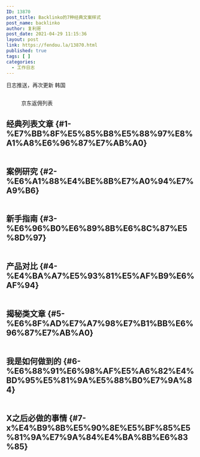 ```yaml
---
ID: 13870
post_title: Backlinko的7种经典文案样式
post_name: backlinko
author: 复利哥
post_date: 2021-04-29 11:15:36
layout: post
link: https://fendou.la/13870.html
published: true
tags: [ ]
categories:
  - 工作日志
---
```


日志推送，再次更新 韩国
<!-- wp:image {"id":13869,"sizeSlug":"large","linkDestination":"none"} --><figure class="wp-block-image size-large">

<img src="https://cdn.jsdelivr.net/gh/jarlin8/img@main/imgHD/1619665929903-京东返佣列表.jpg" alt="" class="wp-image-13869" /><figcaption>京东返佣列表</figcaption></figure> <!-- /wp:image -->

<!-- wp:heading -->

## 经典列表文章 {#1-%E7%BB%8F%E5%85%B8%E5%88%97%E8%A1%A8%E6%96%87%E7%AB%A0}

<!-- /wp:heading -->

<!-- wp:image {"id":13842,"sizeSlug":"large","linkDestination":"none"} --><figure class="wp-block-image size-large">

<img src="https://cdn.jsdelivr.net/gh/jarlin8/img@main/imgHD/1618889378057-classic-list-post.png" alt="" class="wp-image-13842" /></figure> <!-- /wp:image -->

<!-- wp:heading -->

## 案例研究 {#2-%E6%A1%88%E4%BE%8B%E7%A0%94%E7%A9%B6}

<!-- /wp:heading -->

<!-- wp:image {"id":13867,"sizeSlug":"large","linkDestination":"none"} --><figure class="wp-block-image size-large">

<img src="https://cdn.jsdelivr.net/gh/jarlin8/img@main/imgHD/1618024285802-case-study.jpg" alt="" class="wp-image-13867" /></figure> <!-- /wp:image -->

<!-- wp:heading -->

## 新手指南 {#3-%E6%96%B0%E6%89%8B%E6%8C%87%E5%8D%97}

<!-- /wp:heading -->

<!-- wp:image {"id":13844,"sizeSlug":"large","linkDestination":"none"} --><figure class="wp-block-image size-large">

<img src="https://cdn.jsdelivr.net/gh/jarlin8/img@main/imgHD/1618889387278-the-beginners-guide.png" alt="" class="wp-image-13844" /></figure> <!-- /wp:image -->

<!-- wp:heading -->

## 产品对比 {#4-%E4%BA%A7%E5%93%81%E5%AF%B9%E6%AF%94}

<!-- /wp:heading -->

<!-- wp:image {"id":13843,"sizeSlug":"large","linkDestination":"none"} --><figure class="wp-block-image size-large">

<img src="https://cdn.jsdelivr.net/gh/jarlin8/img@main/imgHD/1618889382497-product-showdown.png" alt="" class="wp-image-13843" /></figure> <!-- /wp:image -->

<!-- wp:heading -->

## 揭秘类文章 {#5-%E6%8F%AD%E7%A7%98%E7%B1%BB%E6%96%87%E7%AB%A0}

<!-- /wp:heading -->

<!-- wp:image {"id":13846,"sizeSlug":"large","linkDestination":"none"} --><figure class="wp-block-image size-large">

<img src="https://cdn.jsdelivr.net/gh/jarlin8/img@main/imgHD/1618889396949-the-myth-debunker.png" alt="" class="wp-image-13846" /></figure> <!-- /wp:image -->

<!-- wp:heading -->

## 我是如何做到的 {#6-%E6%88%91%E6%98%AF%E5%A6%82%E4%BD%95%E5%81%9A%E5%88%B0%E7%9A%84}

<!-- /wp:heading -->

<!-- wp:image {"id":13845,"sizeSlug":"large","linkDestination":"none"} --><figure class="wp-block-image size-large">

<img src="https://cdn.jsdelivr.net/gh/jarlin8/img@main/imgHD/1618889392384-the-how-they-did-it-post.png" alt="" class="wp-image-13845" /></figure> <!-- /wp:image -->

<!-- wp:heading -->

## X之后必做的事情 {#7-x%E4%B9%8B%E5%90%8E%E5%BF%85%E5%81%9A%E7%9A%84%E4%BA%8B%E6%83%85}

<!-- /wp:heading -->

<!-- wp:image {"id":13847,"sizeSlug":"large","linkDestination":"none"} --><figure class="wp-block-image size-large">

<img src="https://cdn.jsdelivr.net/gh/jarlin8/img@main/imgHD/1618889401339-things-to-do-after-x.png" alt="" class="wp-image-13847" /></figure> <!-- /wp:image -->